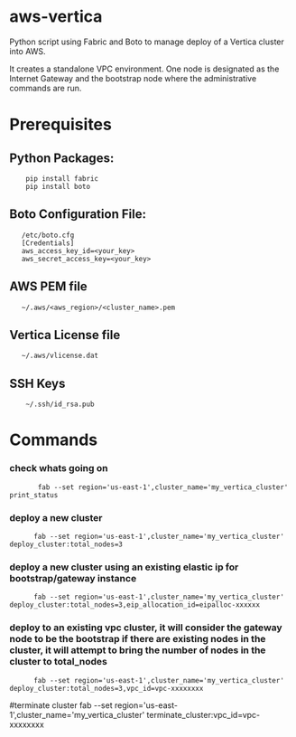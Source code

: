 aws-vertica  
===========

Python script using Fabric and Boto to manage deploy of a Vertica cluster into AWS.

It creates a standalone VPC environment. One node is designated as the Internet Gateway and
the bootstrap node where the administrative commands are run.

Prerequisites  
===========

## Python Packages:  
        pip install fabric
        pip install boto

## Boto Configuration File:
       /etc/boto.cfg
       [Credentials]
       aws_access_key_id=<your_key>
       aws_secret_access_key=<your_key>

## AWS PEM file
       ~/.aws/<aws_region>/<cluster_name>.pem

## Vertica License file
       ~/.aws/vlicense.dat

## SSH Keys
        ~/.ssh/id_rsa.pub

Commands
===========

### check whats going on  
           fab --set region='us-east-1',cluster_name='my_vertica_cluster' print_status

### deploy a new cluster  
          fab --set region='us-east-1',cluster_name='my_vertica_cluster' deploy_cluster:total_nodes=3

### deploy a new cluster using an existing elastic ip for bootstrap/gateway instance  
          fab --set region='us-east-1',cluster_name='my_vertica_cluster' deploy_cluster:total_nodes=3,eip_allocation_id=eipalloc-xxxxxx

### deploy to an existing vpc cluster, it will consider the gateway node to be the bootstrap if there are existing nodes in the cluster, it will attempt to bring the number of  nodes in the cluster to total_nodes  
          fab --set region='us-east-1',cluster_name='my_vertica_cluster' deploy_cluster:total_nodes=3,vpc_id=vpc-xxxxxxxx

#terminate cluster
          fab --set region='us-east-1',cluster_name='my_vertica_cluster' terminate_cluster:vpc_id=vpc-xxxxxxxx
